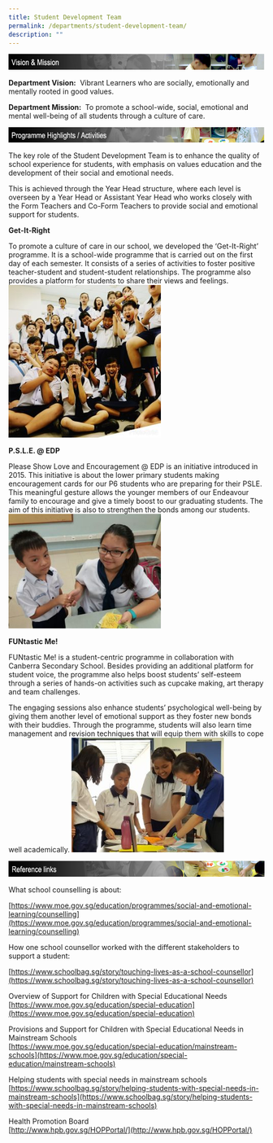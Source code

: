 ```yaml
---
title: Student Development Team
permalink: /departments/student-development-team/
description: ""
---
```

![](/images/student_development_vision.jpg)

**Department Vision:**  Vibrant Learners who are socially, emotionally and mentally rooted in good values.

**Department Mission:**  To promote a school-wide, social, emotional and mental well-being of all students through a culture of care.

![](/images/student_development_programme_highlights.jpg)

The key role of the Student Development Team is to enhance the quality of school experience for students, with emphasis on values education and the development of their social and emotional needs.

This is achieved through the Year Head structure, where each level is overseen by a Year Head or Assistant Year Head who works closely with the Form Teachers and Co-Form Teachers to provide social and emotional support for students.

**Get-It-Right**

To promote a culture of care in our school, we developed the ‘Get-It-Right’ programme. It is a school-wide programme that is carried out on the first day of each semester. It consists of a series of activities to foster positive teacher-student and student-student relationships. The programme also provides a platform for students to share their views and feelings.
![](/images/Get-It-Right.jpg)

**P.S.L.E. @ EDP**

Please Show Love and Encouragement @ EDP is an initiative introduced in 2015. This initiative is about the lower primary students making encouragement cards for our P6 students who are preparing for their PSLE. This meaningful gesture allows the younger members of our Endeavour family to encourage and give a timely boost to our graduating students. The aim of this initiative is also to strengthen the bonds among our students.
![](/images/PSLE_EDP-300x225.jpg)

**FUNtastic Me!**

FUNtastic Me! is a student-centric programme in collaboration with Canberra Secondary School. Besides providing an additional platform for student voice, the programme also helps boost students’ self-esteem through a series of hands-on activities such as cupcake making, art therapy and team challenges.

The engaging sessions also enhance students’ psychological well-being by giving them another level of emotional support as they foster new bonds with their buddies. Through the programme, students will also learn time management and revision techniques that will equip them with skills to cope well academically.
![](/images/FUNtastic%20Me.jpg)

![](/images/student_development_reference_links.jpg)

What school counselling is about:

[https://www.moe.gov.sg/education/programmes/social-and-emotional-learning/counselling](https://www.moe.gov.sg/education/programmes/social-and-emotional-learning/counselling)

How one school counsellor worked with the different stakeholders to support a student:

[https://www.schoolbag.sg/story/touching-lives-as-a-school-counsellor](https://www.schoolbag.sg/story/touching-lives-as-a-school-counsellor)

Overview of Support for Children with Special Educational Needs  
[https://www.moe.gov.sg/education/special-education](https://www.moe.gov.sg/education/special-education)

Provisions and Support for Children with Special Educational Needs in Mainstream Schools  
[https://www.moe.gov.sg/education/special-education/mainstream-schools](https://www.moe.gov.sg/education/special-education/mainstream-schools)

Helping students with special needs in mainstream schools  
[https://www.schoolbag.sg/story/helping-students-with-special-needs-in-mainstream-schools](https://www.schoolbag.sg/story/helping-students-with-special-needs-in-mainstream-schools)

Health Promotion Board  
[http://www.hpb.gov.sg/HOPPortal/](http://www.hpb.gov.sg/HOPPortal/)


